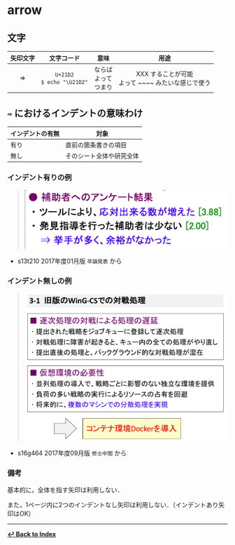 # arrow

## 文字

|矢印文字|文字コード|意味|用途|
|:---:|:---:|:---:|:---:
|⇒|`U+21D2`<br /> `$ echo "\U21D2"`|ならば <br />よって<br />つまり|XXX することが可能<br /> よって ~~~~ みたいな感じで使う|

## `⇛` におけるインデントの意味わけ

|インデントの有無|対象|
|---|---|
|有り|直前の箇条書きの項目|
|無し|そのシート全体や研究全体|

### インデント有りの例

> ![](./elements/example1.png)

  - s13t210 2017年度01月版 `卒論発表` から

### インデント無しの例

> ![](./elements/example2.png)

  - s16g464 2017年度09月版 `修士中間` から

### 備考

基本的に，全体を指す矢印は利用しない．

また，1ページ内に2つのインデントなし矢印は利用しない．（インデントあり矢印はOK）

- - -

**[↩ Back to Index](../../README.md)**
